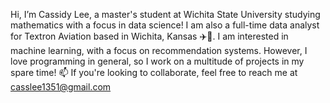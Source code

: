 Hi, I’m Cassidy Lee, a master's student at Wichita State University studying mathematics with a focus in data science!
I am also a full-time data analyst for Textron Aviation based in Wichita, Kansas ✈️🌻.
I am interested in machine learning, with a focus on recommendation systems.
However, I love programming in general, so I work on a multitude of projects in my spare time!
📫 If you're looking to collaborate, feel free to reach me at casslee1351@gmail.com

<!---
casslee1351/casslee1351 is a ✨ special ✨ repository because its `README.md` (this file) appears on your GitHub profile.
You can click the Preview link to take a look at your changes.
--->
